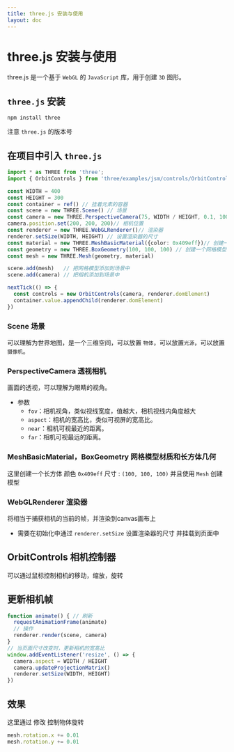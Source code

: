 ```yaml
---
title: three.js 安装与使用
layout: doc
---
```


# three.js 安装与使用

<el-divider />

three.js 是一个基于 `WebGL` 的 `JavaScript` 库，用于创建 `3D` 图形。

## `three.js` 安装
```shell
npm install three
```
注意 `three.js` 的版本号


## 在项目中引入 `three.js`
```ts
import * as THREE from 'three';
import { OrbitControls } from 'three/examples/jsm/controls/OrbitControls';
```

```ts
const WIDTH = 400
const HEIGHT = 300
const container = ref() // 挂着元素的容器
const scene = new THREE.Scene() // 场景
const camera = new THREE.PerspectiveCamera(75, WIDTH / HEIGHT, 0.1, 1000) // 相机
camera.position.set(200, 200, 200)// 相机位置
const renderer = new THREE.WebGLRenderer()// 渲染器
renderer.setSize(WIDTH, HEIGHT) // 设置渲染器的尺寸
const material = new THREE.MeshBasicMaterial({color: 0x409eff})// 创建一个网格模型(材质)
const geometry = new THREE.BoxGeometry(100, 100, 100) // 创建一个网格模型(几何体)
const mesh = new THREE.Mesh(geometry, material)

scene.add(mesh)   // 把网格模型添加到场景中
scene.add(camera) // 把相机添加到场景中

nextTick(() => {
  const controls = new OrbitControls(camera, renderer.domElement)
  container.value.appendChild(renderer.domElement)
})
```
### Scene 场景
可以理解为世界地图，是一个三维空间，可以放置 `物体`，可以放置`光源`，可以放置`摄像机`。

### PerspectiveCamera 透视相机
画面的透视，可以理解为眼睛的视角。

* 参数
  * `fov`：相机视角，类似视线宽度，值越大，相机视线内角度越大
  * `aspect`：相机的宽高比，类似可视屏的宽高比。
  * `near`：相机可视最近的距离。
  * `far`：相机可视最远的距离。 

### MeshBasicMaterial，BoxGeometry 网格模型材质和长方体几何
这里创建一个长方体 颜色 `0x409eff` 尺寸 : `(100, 100, 100)`
并且使用 `Mesh` 创建模型 


### WebGLRenderer 渲染器
将相当于捕获相机的当前的帧，并渲染到canvas画布上
* 需要在初始化中通过 `renderer.setSize` 设置渲染器的尺寸 并挂载到页面中

## OrbitControls 相机控制器
可以通过鼠标控制相机的移动，缩放，旋转

## 更新相机帧

```ts
function animate() { // 刷新
  requestAnimationFrame(animate)
  // 操作
  renderer.render(scene, camera)
}
// 当页面尺寸改变时，更新相机的宽高比
window.addEventListener('resize', () => {
  camera.aspect = WIDTH / HEIGHT
  camera.updateProjectionMatrix()
  renderer.setSize(WIDTH, HEIGHT)
})
```
## 效果
这里通过 修改 控制物体旋转
```ts
mesh.rotation.x += 0.01
mesh.rotation.y += 0.01
```
<script setup>
  import AutomaticRotation from '/examples/AutomaticRotation.vue'
</script>


<AutomaticRotation />
